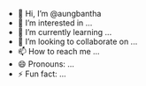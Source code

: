 - 👋 Hi, I’m @aungbantha
- 👀 I’m interested in ...
- 🌱 I’m currently learning ...
- 💞️ I’m looking to collaborate on ...
- 📫 How to reach me ...
- 😄 Pronouns: ...
- ⚡ Fun fact: ...

<!---
aungbantha/aungbantha is a ✨ special ✨ repository because its `README.md` (this file) appears on your GitHub profile.
You can click the Preview link to take a look at your changes.
--->
